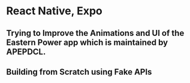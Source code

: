 # React Native, Expo

## Trying to Improve the Animations and UI of the Eastern Power app which is maintained by APEPDCL.

## Building from Scratch using Fake APIs



